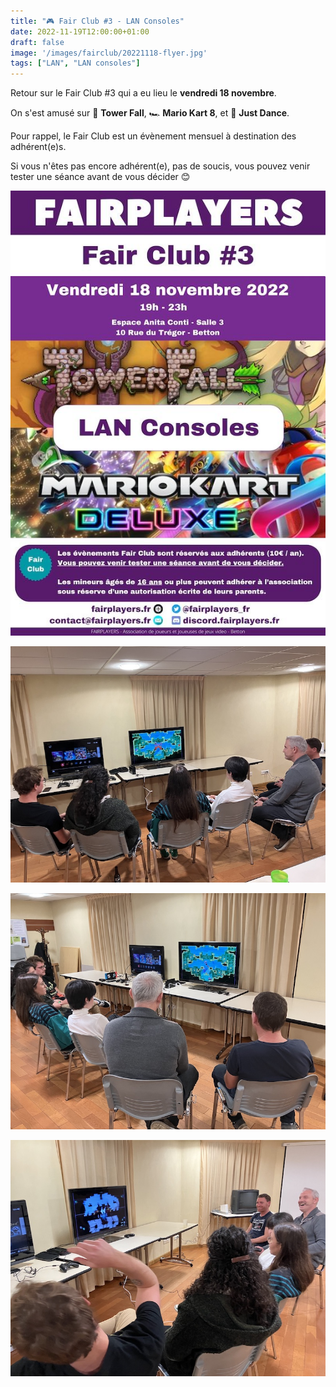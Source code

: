 ```yaml
---
title: "🎮 Fair Club #3 - LAN Consoles"
date: 2022-11-19T12:00:00+01:00
draft: false
image: '/images/fairclub/20221118-flyer.jpg'
tags: ["LAN", "LAN consoles"]
---
```


Retour sur le Fair Club #3 qui a eu lieu le **vendredi 18 novembre**.

On s'est amusé sur 🏹 **Tower Fall**, 🏎️ **Mario Kart 8**, et 💃 **Just Dance**.

Pour rappel, le Fair Club est un évènement mensuel à destination des adhérent(e)s.

Si vous n'êtes pas encore adhérent(e), pas de soucis, vous pouvez venir tester une séance avant de vous décider 😊

![Flyer](/images/fairclub/20221118-flyer.jpg)

![Un](/images/fairclub/20221118/01.jpg)

![Deux](/images/fairclub/20221118/02.jpg)

![Trois](/images/fairclub/20221118/03.jpg)
